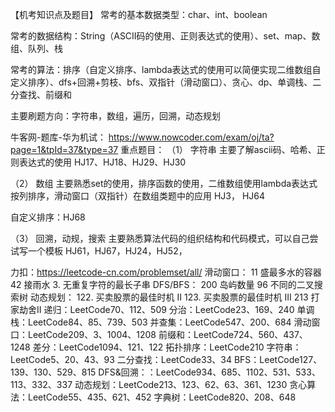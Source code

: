 【机考知识点及题目】
常考的基本数据类型：char、int、boolean

常考的数据结构：String（ASCII码的使用、正则表达式的使用）、set、map、数组、队列、栈

常考的算法：排序（自定义排序、lambda表达式的使用可以简便实现二维数组自定义排序）、dfs+回溯+剪枝、bfs、双指针（滑动窗口）、贪心、dp、单调栈、二分查找、前缀和

主要刷题方向：字符串，数组，遍历，回溯，动态规划

牛客网-题库-华为机试：
https://www.nowcoder.com/exam/oj/ta?page=1&tpId=37&type=37
重点题目：
（1） 字符串
主要了解ascii码、哈希、正则表达式的使用
HJ17、HJ18、HJ29、HJ30
 
（2） 数组
主要熟悉set的使用，排序函数的使用，二维数组使用lambda表达式按列排序，滑动窗口（双指针）在数组类题中的应用
HJ3， HJ64

自定义排序：HJ68
 
（3） 回溯，动规，搜索
主要熟悉算法代码的组织结构和代码模式，可以自己尝试写一个模板
HJ61，HJ67，HJ24，HJ52，
 

力扣：https://leetcode-cn.com/problemset/all/
滑动窗口：
   11 盛最多水的容器
   42 接雨水
   3. 无重复字符的最长子串
DFS/BFS：
   200 岛屿数量
   96 不同的二叉搜索树
动态规划：
   122. 买卖股票的最佳时机 II
   123. 买卖股票的最佳时机 III
   213 打家劫舍II
递归：LeetCode70、112、509
分治：LeetCode23、169、240
单调栈：LeetCode84、85、739、503
并查集：LeetCode547、200、684
滑动窗口：LeetCode209、3、1004、1208
前缀和：LeetCode724、560、437、1248
差分：LeetCode1094、121、122
拓扑排序：LeetCode210
字符串：LeetCode5、20、43、93
二分查找：LeetCode33、34
BFS：LeetCode127、139、130、529、815
DFS&回溯：：LeetCode934、685、1102、531、533、113、332、337
动态规划：LeetCode213、123、62、63、361、1230
贪心算法：LeetCode55、435、621、452
字典树：LeetCode820、208、648